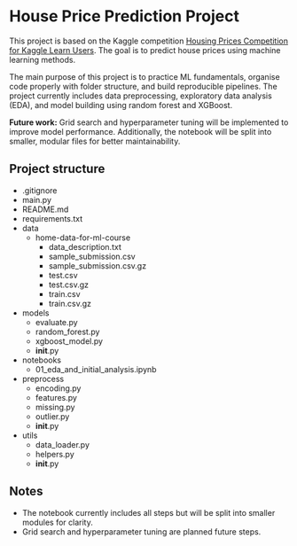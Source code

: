 # House Price Prediction Project

This project is based on the Kaggle competition [Housing Prices Competition for Kaggle Learn Users](https://www.kaggle.com/competitions/home-data-for-ml-course). The goal is to predict house prices using machine learning methods.

The main purpose of this project is to practice ML fundamentals, organise code properly with folder structure, and build reproducible pipelines. The project currently includes data preprocessing, exploratory data analysis (EDA), and model building using random forest and XGBoost.

**Future work:** Grid search and hyperparameter tuning will be implemented to improve model performance. Additionally, the notebook will be split into smaller, modular files for better maintainability.

## Project structure

- .gitignore  
- main.py  
- README.md  
- requirements.txt   
- data  
  - home-data-for-ml-course  
    - data_description.txt  
    - sample_submission.csv  
    - sample_submission.csv.gz  
    - test.csv  
    - test.csv.gz  
    - train.csv  
    - train.csv.gz  
- models  
  - evaluate.py  
  - random_forest.py  
  - xgboost_model.py  
  - __init__.py  
- notebooks  
  - 01_eda_and_initial_analysis.ipynb  
- preprocess  
  - encoding.py  
  - features.py  
  - missing.py  
  - outlier.py  
  - __init__.py  
- utils  
  - data_loader.py  
  - helpers.py  
  - __init__.py  

## Notes  
- The notebook currently includes all steps but will be split into smaller modules for clarity.  
- Grid search and hyperparameter tuning are planned future steps.  
